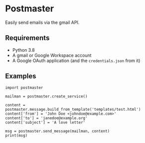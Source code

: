 # Postmaster

Easily send emails via the gmail API.

## Requirements
- Python 3.8
- A gmail or Google Workspace account
- A Google OAuth application (and the `credentials.json` from it)

## Examples

```python3
import postmaster

mailman = postmaster.create_service()

content = postmaster.message.build_from_template('templates/test.html')
content['from'] = 'John Doe <johndoe@example.com>'
content['to'] = 'janedoe@example.org'
content['subject'] = 'A love letter'

msg = postmaster.send_message(mailman, content)
print(msg)
```